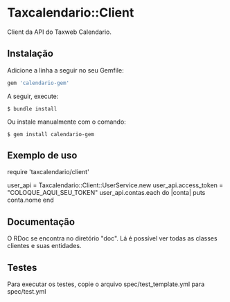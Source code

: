 # Taxcalendario::Client

Client da API do Taxweb Calendario.

## Instalação

Adicione a linha a seguir no seu Gemfile:

```ruby
gem 'calendario-gem'
```

A seguir, execute:

    $ bundle install

Ou instale manualmente com o comando:

    $ gem install calendario-gem

## Exemplo de uso

require 'taxcalendario/client'

user_api = Taxcalendario::Client::UserService.new
user_api.access_token = "COLOQUE_AQUI_SEU_TOKEN"
user_api.contas.each do |conta|
    puts conta.nome
end

## Documentação

O RDoc se encontra no diretório "doc". Lá é possível ver todas as classes clientes e suas entidades.

## Testes

Para executar os testes, copie o arquivo spec/test_template.yml para spec/test.yml
